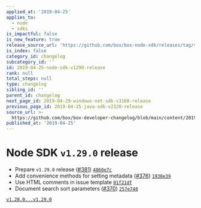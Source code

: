 ```yaml
---
applied_at: '2019-04-25'
applies_to:
  - node
  - sdks
is_impactful: false
is_new_feature: true
release_source_url: 'https://github.com/box/box-node-sdk/releases/tag/v1.29.0'
is_index: false
category_id: changelog
subcategory_id: ''
id: 2019-04-25-node-sdk-v1290-release
rank: null
total_steps: null
type: changelog
sibling_id: ''
parent_id: changelog
next_page_id: 2019-04-29-windows-net-sdk-v3160-release
previous_page_id: 2019-04-25-java-sdk-v2320-release
source_url: >-
  https://github.com/box/box-developer-changelog/blob/main/content/2019/04-25-node-sdk-v1290-release.md
published_at: '2019-04-25'
---
```

# Node SDK `v1.29.0` release

* Prepare `v1.29.0` release ([#381](https://github.com/box/box-node-sdk/pull/381))  [`4860e7c`](https://github.com/box/box-node-sdk/commit/4860e7c)
* Add convenience methods for setting metadata ([#376](https://github.com/box/box-node-sdk/pull/376))  [`1938e39`](https://github.com/box/box-node-sdk/commit/1938e39)
* Use HTML comments in issue template  [`01f21df`](https://github.com/box/box-node-sdk/commit/01f21df)
* Document search sort parameters ([#370](https://github.com/box/box-node-sdk/pull/370))  [`257e748`](https://github.com/box/box-node-sdk/commit/257e748)

[`v1.28.0...v1.29.0`](https://github.com/box/box-node-sdk/compare/`v1.28.0...v1.29.0`)
